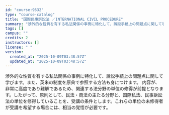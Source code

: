 ```yaml
---
id: "course:9532"
type: "course-catalog"
title: "国際民事訴訟法 ／INTERNATIONAL CIVIL PROCEDURE"
summary: "渉外的な性質を有する私法関係の事例に特化して、訴訟手続上の問題点に関して学びます。また、英米の制度を原典で参照する方法も身につけます。 内容が、非常に高度であり難解であるため、関連する法分野の単位の修得が前提となります。したがって、原則とし…"
tags: []
campus: ""
credits: 2
instructors: []
license: " "
version:
  created_at: "2025-10-09T03:48:57Z"
  updated_at: "2025-10-09T03:48:57Z"
---
```


渉外的な性質を有する私法関係の事例に特化して、訴訟手続上の問題点に関して学びます。また、英米の制度を原典で参照する方法も身につけます。 内容が、非常に高度であり難解であるため、関連する法分野の単位の修得が前提となります。したがって、原則として、民法・商法の主たる分野と、国際私法、民事訴訟法の単位を修得していることを、受講の条件とします。これらの単位の未修得者が受講を希望する場合には、相当の覚悟が必要です。
